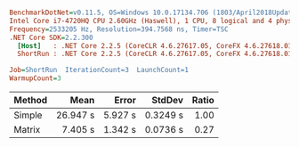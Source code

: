 ``` ini

BenchmarkDotNet=v0.11.5, OS=Windows 10.0.17134.706 (1803/April2018Update/Redstone4)
Intel Core i7-4720HQ CPU 2.60GHz (Haswell), 1 CPU, 8 logical and 4 physical cores
Frequency=2533205 Hz, Resolution=394.7568 ns, Timer=TSC
.NET Core SDK=2.2.300
  [Host]   : .NET Core 2.2.5 (CoreCLR 4.6.27617.05, CoreFX 4.6.27618.01), 64bit RyuJIT
  ShortRun : .NET Core 2.2.5 (CoreCLR 4.6.27617.05, CoreFX 4.6.27618.01), 64bit RyuJIT

Job=ShortRun  IterationCount=3  LaunchCount=1  
WarmupCount=3  

```
| Method |     Mean |   Error |   StdDev | Ratio |
|------- |---------:|--------:|---------:|------:|
| Simple | 26.947 s | 5.927 s | 0.3249 s |  1.00 |
| Matrix |  7.405 s | 1.342 s | 0.0736 s |  0.27 |
